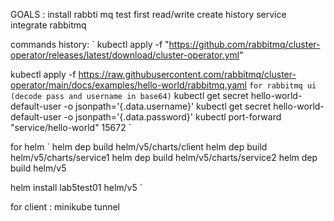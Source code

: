 GOALS : 
install rabbti mq
test first read/write
create history service
integrate rabbitmq



commands history:
`
kubectl apply -f "https://github.com/rabbitmq/cluster-operator/releases/latest/download/cluster-operator.yml"

kubectl apply -f https://raw.githubusercontent.com/rabbitmq/cluster-operator/main/docs/examples/hello-world/rabbitmq.yaml
`
for rabbitmq ui (decode pass and username in base64)
`
kubectl get secret hello-world-default-user -o jsonpath='{.data.username}'
kubectl get secret hello-world-default-user -o jsonpath='{.data.password}'
kubectl port-forward "service/hello-world" 15672
`

for helm
`
helm dep build helm/v5/charts/client
helm dep build helm/v5/charts/service1
helm dep build helm/v5/charts/service2
helm dep build helm/v5

helm install lab5test01 helm/v5
`


for client : 
minikube tunnel